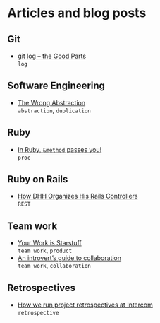 # Articles and blog posts

## Git
- [git log – the Good Parts](https://zwischenzugs.com/2018/03/26/git-log-the-good-parts/)  
  `log`

## Software Engineering
- [The Wrong Abstraction](https://www.sandimetz.com/blog/2016/1/20/the-wrong-abstraction)  
  `abstraction`, `duplication`

## Ruby
- [In Ruby, `&method` passes you!](https://andrewjgrimm.wordpress.com/2011/10/03/in-ruby-method-passes-you/)  
  `proc`

## Ruby on Rails
- [How DHH Organizes His Rails Controllers](http://jeromedalbert.com/how-dhh-organizes-his-rails-controllers/)  
  `REST`

## Team work
- [Your Work is Starstuff](http://joelcalifa.com/blog/your-work-is-starstuff/)  
  `team work`, `product`
- [An introvert’s guide to collaboration](https://ux.shopify.com/an-introverts-guide-to-collaboration-67717d8e03eb)  
  `team work`, `collaboration`

## Retrospectives
- [How we run project retrospectives at Intercom](https://blog.intercom.com/how-we-conduct-project-retrospectives-at-intercom/)  
  `retrospective`
